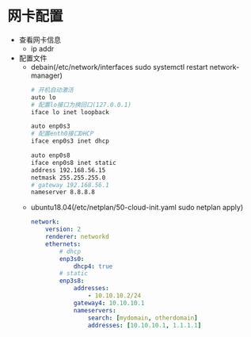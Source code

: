 # 网卡配置
- 查看网卡信息
    - ip addr
- 配置文件
    - debain(/etc/network/interfaces sudo systemctl restart network-manager)
        ```bash
        # 开机自动激活
        auto lo
        # 配置lo接口为换回口(127.0.0.1)
        iface lo inet loopback
        
        auto enp0s3
        # 配置enth0接口DHCP
        iface enp0s3 inet dhcp

        auto enp0s8
        iface enp0s8 inet static
        address 192.168.56.15
        netmask 255.255.255.0
        # gateway 192.168.56.1
        nameserver 8.8.8.8
        ```
    - ubuntu18.04(/etc/netplan/50-cloud-init.yaml  sudo netplan apply)
        ```yaml
        network:
            version: 2
            renderer: networkd
            ethernets:
                # dhcp
                enp3s0:
                    dhcp4: true
                # static
                enp3s8:
                    addresses:
                        - 10.10.10.2/24
                    gateway4: 10.10.10.1
                    nameservers:
                        search: [mydomain, otherdomain]
                        addresses: [10.10.10.1, 1.1.1.1]
        ```